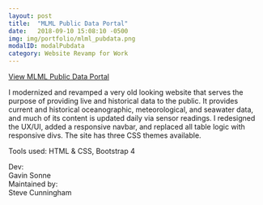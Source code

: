 ```yaml
---
layout: post
title:  "MLML Public Data Portal"
date:   2018-09-10 15:08:10 -0500
img: img/portfolio/mlml_pubdata.png
modalID: modalPubdata
category: Website Revamp for Work
---
```

[View MLML Public Data Portal](//pubdata.mlml.calstate.edu/)

I modernized and revamped a very old looking website that serves the purpose of providing live and historical data to the public. It provides current and historical oceanographic, meteorological, and seawater data, and much of its content is updated daily via sensor readings. I redesigned the UX/UI, added a responsive navbar, and replaced all table logic with responsive divs. The site has three CSS themes available.

Tools used: HTML & CSS, Bootstrap 4

Dev:   
Gavin Sonne  
Maintained by:	
Steve Cunningham